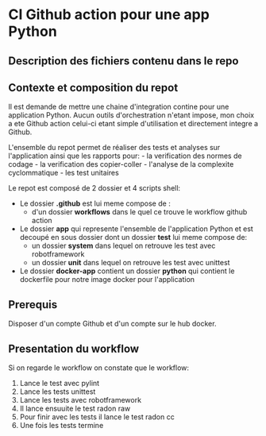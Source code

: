 # CI Github action pour une app Python

## Description des fichiers contenu dans le repo

## Contexte et composition du repot

Il est demande de mettre une chaine d'integration contine pour une application Python. Aucun outils d'orchestration n'etant impose, mon choix a ete Github action celui-ci etant simple d'utilisation et directement integre a Github.

L'ensemble du repot permet de réaliser des tests et analyses sur l'application ainsi que les rapports pour: - la verification des normes de codage - la verification des copier-coller - l'analyse de la complexite cyclommatique - les test unitaires

Le repot est composé de 2 dossier et 4 scripts shell:

- Le dossier **.github** est lui meme compose de :
  - d'un dossier **workflows** dans le quel ce trouve le workflow github action
- Le dossier **app** qui represente l'ensemble de l'application Python et est decoupé en sous dossier dont un dossier **test** lui meme compose de:
  - un dossier **system** dans lequel on retrouve les test avec robotframework
  - un dossier **unit** dans lequel on retrouve les test avec unittest
- Le dossier **docker-app** contient un dossier **python** qui contient le dockerfile pour notre image docker pour l'application

## Prerequis

Disposer d'un compte Github et d'un compte sur le hub docker.

## Presentation du workflow

Si on regarde le workflow on constate que le workflow:

1. Lance le test avec pylint
2. Lance les tests unittest
3. Lance les tests avec robotframework
4. Il lance ensuuite le test radon raw
5. Pour finir avec les tests il lance le test radon cc
6. Une fois les tests termine

